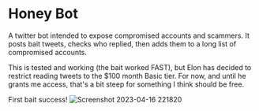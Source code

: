 # Honey Bot
A twitter bot intended to expose compromised accounts and scammers. It posts bait tweets, checks who replied, then adds them to a long list of compromised accounts.

This is tested and working (the bait worked FAST), but Elon has decided to restrict reading tweets to the $100 month Basic tier. For now, and until he grants me access, that's a bit steep for something I think should be free.

First bait success!
![Screenshot 2023-04-16 221820](https://user-images.githubusercontent.com/42397676/232386439-67cfeae1-6328-481e-8689-1feb00f608b5.png)
